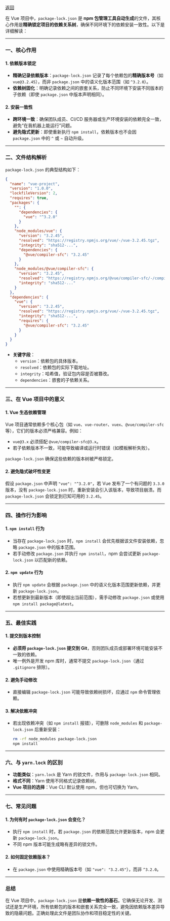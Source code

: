 [返回](./README.md)

在 Vue 项目中，`package-lock.json` 是 **npm 包管理工具自动生成**的文件，其核心作用是**精确锁定项目的依赖关系树**，确保不同环境下的依赖安装一致性。以下是详细解读：

---

### **一、核心作用**
#### 1. **依赖版本锁定**
- **精确记录依赖版本**：`package-lock.json` 记录了每个依赖包的**精确版本号**（如 `vue@3.2.45`），而非 `package.json` 中的语义化版本范围（如 `^3.2.0`）。
- **依赖树固化**：明确记录依赖之间的嵌套关系，防止不同环境下安装不同版本的子依赖（即使 `package.json` 中版本声明相同）。

#### 2. **安装一致性**
- **跨环境一致**：确保团队成员、CI/CD 服务器或生产环境安装的依赖完全一致，避免“在我机器上能运行”问题。
- **避免隐式更新**：即使重新执行 `npm install`，依赖版本也不会因 `package.json` 中的 `^` 或 `~` 自动升级。

---

### **二、文件结构解析**
`package-lock.json` 的典型结构如下：
```json
{
  "name": "vue-project",
  "version": "1.0.0",
  "lockfileVersion": 2,
  "requires": true,
  "packages": {
    "": {
      "dependencies": {
        "vue": "^3.2.0"
      }
    },
    "node_modules/vue": {
      "version": "3.2.45",
      "resolved": "https://registry.npmjs.org/vue/-/vue-3.2.45.tgz",
      "integrity": "sha512-...",
      "dependencies": {
        "@vue/compiler-sfc": "3.2.45"
      }
    },
    "node_modules/@vue/compiler-sfc": {
      "version": "3.2.45",
      "resolved": "https://registry.npmjs.org/@vue/compiler-sfc/-/compiler-sfc-3.2.45.tgz",
      "integrity": "sha512-..."
    }
  },
  "dependencies": {
    "vue": {
      "version": "3.2.45",
      "resolved": "https://registry.npmjs.org/vue/-/vue-3.2.45.tgz",
      "integrity": "sha512-...",
      "requires": {
        "@vue/compiler-sfc": "3.2.45"
      }
    }
  }
}
```
- **关键字段**：
  - `version`：依赖包的具体版本。
  - `resolved`：依赖包的实际下载地址。
  - `integrity`：哈希值，验证包内容是否被篡改。
  - `dependencies`：嵌套的子依赖关系。

---

### **三、在 Vue 项目中的意义**
#### 1. **Vue 生态依赖管理**
Vue 项目通常依赖多个核心包（如 `vue`、`vue-router`、`vuex`、`@vue/compiler-sfc` 等），它们的版本必须严格兼容。例如：
- `vue@3.x` 必须搭配 `@vue/compiler-sfc@3.x`。
- 若子依赖版本不一致，可能导致编译或运行时错误（如模板解析失败）。

`package-lock.json` 确保这些依赖的版本树被严格锁定。

#### 2. **避免隐式破坏性变更**
假设 `package.json` 中声明 `"vue": "^3.2.0"`，若 Vue 发布了一个有问题的 `3.3.0` 版本，没有 `package-lock.json` 时，重新安装会引入该版本，导致项目崩溃。而 `package-lock.json` 会锁定到已知可用的 `3.2.45`。

---

### **四、操作行为影响**
#### 1. **`npm install` 行为**
- 当存在 `package-lock.json` 时，`npm install` 会优先根据该文件安装依赖，忽略 `package.json` 中的版本范围。
- 若手动修改 `package.json` 并执行 `npm install`，npm 会尝试更新 `package-lock.json` 以匹配新的依赖。

#### 2. **`npm update` 行为**
- 执行 `npm update` 会根据 `package.json` 中的语义化版本范围更新依赖，并更新 `package-lock.json`。
- 若想更新到最新版本（即使超出当前范围），需手动修改 `package.json` 或使用 `npm install package@latest`。

---

### **五、最佳实践**
#### 1. **提交到版本控制**
- **必须将 `package-lock.json` 提交到 Git**，否则团队成员或部署环境可能安装不一致的依赖。
- 唯一例外是开发 npm 库时，通常不提交 `package-lock.json`（通过 `.gitignore` 排除）。

#### 2. **避免手动修改**
- 直接编辑 `package-lock.json` 可能导致依赖树损坏，应通过 `npm` 命令管理依赖。

#### 3. **解决依赖冲突**
- 若出现依赖冲突（如 `npm install` 报错），可删除 `node_modules` 和 `package-lock.json` 后重新安装：
  ```bash
  rm -rf node_modules package-lock.json
  npm install
  ```

---

### **六、与 `yarn.lock` 的区别**
- **功能类似**：`yarn.lock` 是 Yarn 的锁文件，作用与 `package-lock.json` 相同。
- **格式不同**：Yarn 使用不同格式记录依赖树。
- **Vue 项目的选择**：Vue CLI 默认使用 npm，但也可切换为 Yarn。

---

### **七、常见问题**
#### 1. **为何有时 `package-lock.json` 会变化？**
- 执行 `npm install` 时，若 `package.json` 的依赖范围允许更新版本，npm 会更新 `package-lock.json`。
- 不同 npm 版本可能生成略有差异的锁文件。

#### 2. **如何固定依赖版本？**
- 在 `package.json` 中使用精确版本号（如 `"vue": "3.2.45"`），而非 `^3.2.0`。

---

### **总结**
在 Vue 项目中，`package-lock.json` 是**依赖一致性的基石**。它确保无论开发、测试还是生产环境，所有依赖包的版本和嵌套关系完全一致，避免因依赖版本差异导致的隐蔽问题。正确处理此文件是团队协作和项目稳定性的关键。
